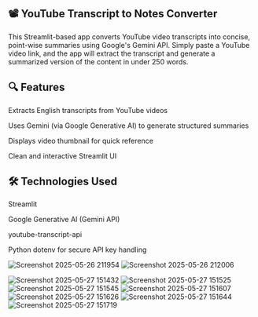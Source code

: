 ## 📽️ YouTube Transcript to Notes Converter
This Streamlit-based app converts YouTube video transcripts into concise, point-wise summaries using Google's Gemini API. Simply paste a YouTube video link, and the app will extract the transcript and generate a summarized version of the content in under 250 words.

## 🔍 Features

Extracts English transcripts from YouTube videos

Uses Gemini (via Google Generative AI) to generate structured summaries

Displays video thumbnail for quick reference

Clean and interactive Streamlit UI

## 🛠️ Technologies Used

Streamlit

Google Generative AI (Gemini API)

youtube-transcript-api

Python dotenv for secure API key handling

![Screenshot 2025-05-26 211954](https://github.com/user-attachments/assets/1229cf6a-217e-48b8-94d2-9402d427d5b2)
![Screenshot 2025-05-26 212006](https://github.com/user-attachments/assets/e8b6cae1-05da-46fa-bd9a-28ea97d2b6f8)

![Screenshot 2025-05-27 151432](https://github.com/user-attachments/assets/4f6d10d7-21af-4cd3-b7c6-98d8904b62a4)
![Screenshot 2025-05-27 151525](https://github.com/user-attachments/assets/9faae8c5-3668-4535-bc50-200d3410ecd6)
![Screenshot 2025-05-27 151545](https://github.com/user-attachments/assets/7b82b9db-e21c-48b8-98ea-e6e02c5c1f6c)
![Screenshot 2025-05-27 151607](https://github.com/user-attachments/assets/e1fd3a57-70c6-46e5-ba91-6c8b755e83c9)
![Screenshot 2025-05-27 151626](https://github.com/user-attachments/assets/d60cccc9-24fc-4af5-a3e2-2d3cc9523e7c)
![Screenshot 2025-05-27 151644](https://github.com/user-attachments/assets/45ca2be5-bddc-405d-a42c-9bb2401b625e)
![Screenshot 2025-05-27 151719](https://github.com/user-attachments/assets/43bf1b95-6b14-42bd-b8ff-3e441962afc6)





